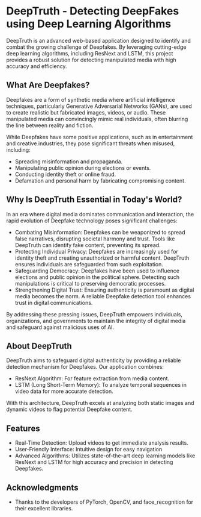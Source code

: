 # DeepTruth - Detecting DeepFakes using Deep Learning Algorithms
DeepTruth is an advanced web-based application designed to identify and combat the growing challenge of Deepfakes. By leveraging cutting-edge deep learning algorithms, including ResNext and LSTM, this project provides a robust solution for detecting manipulated media with high accuracy and efficiency.

## What Are Deepfakes?
Deepfakes are a form of synthetic media where artificial intelligence techniques, particularly Generative Adversarial Networks (GANs), are used to create realistic but fabricated images, videos, or audio. These manipulated media can convincingly mimic real individuals, often blurring the line between reality and fiction.

While Deepfakes have some positive applications, such as in entertainment and creative industries, they pose significant threats when misused, including:
- Spreading misinformation and propaganda.
- Manipulating public opinion during elections or events.
- Conducting identity theft or online fraud.
- Defamation and personal harm by fabricating compromising content.

## Why Is DeepTruth Essential in Today's World?
In an era where digital media dominates communication and interaction, the rapid evolution of Deepfake technology poses significant challenges:
- Combating Misinformation: Deepfakes can be weaponized to spread false narratives, disrupting societal harmony and trust. Tools like DeepTruth can identify fake content, preventing its spread.
- Protecting Individual Privacy: Deepfakes are increasingly used for identity theft and creating unauthorized or harmful content. DeepTruth ensures individuals are safeguarded from such exploitation.
- Safeguarding Democracy: Deepfakes have been used to influence elections and public opinion in the political sphere. Detecting such manipulations is critical to preserving democratic processes.
- Strengthening Digital Trust: Ensuring authenticity is paramount as digital media becomes the norm. A reliable Deepfake detection tool enhances trust in digital communications.

By addressing these pressing issues, DeepTruth empowers individuals, organizations, and governments to maintain the integrity of digital media and safeguard against malicious uses of AI.

## About DeepTruth
DeepTruth aims to safeguard digital authenticity by providing a reliable detection mechanism for Deepfakes. Our application combines:
- ResNext Algorithm: For feature extraction from media content.
- LSTM (Long Short-Term Memory): To analyze temporal sequences in video data for more accurate detection.

With this architecture, DeepTruth excels at analyzing both static images and dynamic videos to flag potential Deepfake content.

## Features
- Real-Time Detection: Upload videos to get immediate analysis results.
- User-Friendly Interface: Intuitive design for easy navigation
- Advanced Algorithms: Utilizes state-of-the-art deep learning models like ResNext and LSTM for high accuracy and precision in detecting Deepfakes.

## Acknowledgments
- Thanks to the developers of PyTorch, OpenCV, and face_recognition for their excellent libraries.
